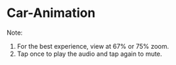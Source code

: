 # Car-Animation

Note:
1) For the best experience, view at 67% or 75% zoom.
2) Tap once to play the audio and tap again to mute.
